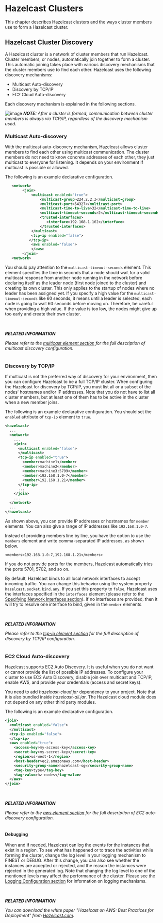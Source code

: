 
# Hazelcast Clusters

This chapter describes Hazelcast clusters and the ways cluster members use to form a Hazelcast cluster. 

## Hazelcast Cluster Discovery

A Hazelcast cluster is a network of cluster members that run Hazelcast. Cluster members, or nodes, automatically join together to form a cluster. This automatic joining takes place with various discovery mechanisms that the cluster members use to find each other. Hazelcast uses the following discovery mechanisms:

- Multicast Auto-discovery
- Discovery by TCP/IP
- EC2 Cloud Auto-discovery

Each discovery mechanism is explained in the following sections.

	
![image](images/NoteSmall.jpg) ***NOTE:*** *After a cluster is formed, communication between cluster members is always via TCP/IP, regardless of the discovery mechanism used.*



### Multicast Auto-discovery

With the multicast auto-discovery mechanism, Hazelcast allows cluster members to find each other using multicast communication. The cluster members do not need to know concrete addresses of each other, they just multicast to everyone for listening. It depends on your environment if multicast is possible or allowed.

The following is an example declarative configuration.

```xml
   <network>
        <join>
            <multicast enabled="true">
                <multicast-group>224.2.2.3</multicast-group>
                <multicast-port>54327</multicast-port>
                <multicast-time-to-live>32</multicast-time-to-live>
                <multicast-timeout-seconds>2</multicast-timeout-seconds>
                <trusted-interfaces>
                   <interface>192.168.1.102</interface>
                </trusted-interfaces>   
            </multicast>
            <tcp-ip enabled="false">
           </tcp-ip>
            <aws enabled="false">
            </aws>
        </join>
   <network>     
```

You should pay attention to the `multicast-timeout-seconds` element. This element specifies the time in seconds that a node should wait for a valid multicast response from another node running in the network before declaring itself as the leader node (first node joined to the cluster) and creating its own cluster. This only applies to the startup of nodes where no leader has been assigned yet. If you specify a high value for the `multicast-timeout-seconds` like 60 seconds, it means until a leader is selected, each node is going to wait 60 seconds before moving on. Therefore, be careful when providing a high value. If the value is too low, the nodes might give up too early and create their own cluster.

<br></br>
***RELATED INFORMATION***

*Please refer to the [multicast element section](#multicast-element) for the full description of multicast discovery configuration.*
<br></br>

### Discovery by TCP/IP

If multicast is not the preferred way of discovery for your environment, then you can configure Hazelcast to be a full TCP/IP cluster. When configuring the Hazelcast for discovery by TCP/IP, you must list all or a subset of the nodes' hostnames and/or IP addresses. Note that you do not have to list all  cluster members, but at least one of them has to be active in the cluster when a new member joins.

The following is an example declarative configuration. You should set the  `enabled` attribute of `tcp-ip` element to `true`.

```xml
<hazelcast>
  ...
  <network>
    ...
    <join>
      <multicast enabled="false">
      </multicast>
      <tcp-ip enabled="true">
        <member>machine1</member>
        <member>machine2</member>
        <member>machine3:5799</member>
        <member>192.168.1.0-7</member>
        <member>192.168.1.21</member>
      </tcp-ip>
      ...
    </join>
    ...
  </network>
  ...
</hazelcast>
```

As shown above, you can provide IP addresses or hostnames for `member` elements. You can also give a range of IP addresses like `192.168.1.0-7`.

Instead of providing members line by line, you have the option to use the `members` element and write comma-separated IP addresses, as shown below.

`<members>192.168.1.0-7,192.168.1.21</members>`

If you do not provide ports for the members, Hazelcast automatically tries the ports 5701, 5702, and so on.

By default, Hazelcast binds to all local network interfaces to accept incoming traffic. You can change this behavior using the system property `hazelcast.socket.bind.any`. If you set this property to `false`, Hazelcast uses the interfaces specified in the `interfaces` element (please refer to the [Specifying Network Interfaces section](#specifying-network-interfaces)). If no interfaces are provided, then it will try to resolve one interface to bind, given in the `member` elements.

<br></br>
***RELATED INFORMATION***

*Please refer to the [tcp-ip element section](#tcp-ip-element) for the full description of discovery by TCP/IP configuration.*
<br></br>

### EC2 Cloud Auto-discovery

Hazelcast supports EC2 Auto Discovery. It is useful when you do not want or cannot provide the list of possible IP addresses. To configure your cluster to use EC2 Auto Discovery, disable join over multicast and TCP/IP, enable AWS, and provide your credentials (access and secret keys). 

You need to add *hazelcast-cloud.jar* dependency to your project. Note that it is also bundled inside *hazelcast-all.jar*. The Hazelcast cloud module does not depend on any other third party modules.

The following is an example declarative configuration.


```xml
<join>
  <multicast enabled="false">
  </multicast>
  <tcp-ip enabled="false">
  </tcp-ip>
  <aws enabled="true">
    <access-key>my-access-key</access-key>
    <secret-key>my-secret-key</secret-key>
    <region>us-west-1</region>
    <host-header>ec2.amazonaws.com</host-header>
    <security-group-name>hazelcast-sg</security-group-name>
    <tag-key>type</tag-key>
    <tag-value>hz-nodes</tag-value>
  </aws>
</join>
```  

<br></br>
***RELATED INFORMATION***

*Please refer to the [aws element section](#aws-element) for the full description of EC2 auto-discovery configuration.*
<br></br>

#### Debugging

When and if needed, Hazelcast can log the events for the instances that exist in a region. To see what has happened or to trace the activities while forming the cluster, change the log level in your logging mechanism to FINEST or DEBUG. After this change, you can also see whether the instances are accepted or rejected, and the reason the instances were rejected in the generated log. Note that changing the log level to one of the mentioned levels may affect the performance of the cluster. Please see the [Logging Configuration section](#logging-configuration) for information on logging mechanisms.

<br> </br>
***RELATED INFORMATION***

*You can download the white paper *"Hazelcast on AWS: Best Practices for Deployment"* from [Hazelcast.com](http://hazelcast.com/resources/hazelcast-on-aws-best-practices-for-deployment/).*
<br> </br>






